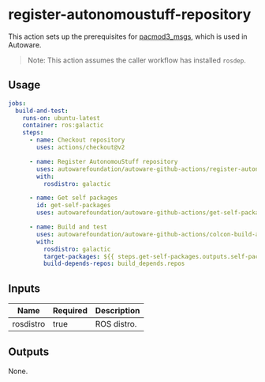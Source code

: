 # register-autonomoustuff-repository

This action sets up the prerequisites for [pacmod3_msgs](https://github.com/astuff/pacmod3_msgs), which is used in Autoware.

> Note: This action assumes the caller workflow has installed `rosdep`.

## Usage

```yaml
jobs:
  build-and-test:
    runs-on: ubuntu-latest
    container: ros:galactic
    steps:
      - name: Checkout repository
        uses: actions/checkout@v2

      - name: Register AutonomouStuff repository
        uses: autowarefoundation/autoware-github-actions/register-autonomoustuff-repository@tier4/proposal
        with:
          rosdistro: galactic

      - name: Get self packages
        id: get-self-packages
        uses: autowarefoundation/autoware-github-actions/get-self-packages@tier4/proposal

      - name: Build and test
        uses: autowarefoundation/autoware-github-actions/colcon-build-and-test@tier4/proposal
        with:
          rosdistro: galactic
          target-packages: ${{ steps.get-self-packages.outputs.self-packages }}
          build-depends-repos: build_depends.repos
```

## Inputs

| Name      | Required | Description |
| --------- | -------- | ----------- |
| rosdistro | true     | ROS distro. |

## Outputs

None.

